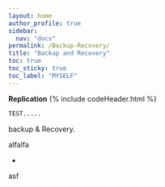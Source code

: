 ```yaml
---
layout: home
author_profile: true
sidebar:
  nav: "docs"
permalink: /Backup-Recovery/
title: "Backup and Recovery"
toc: true
toc_sticky: true
toc_label: "MYSELF"
---
```


**Replication**
{% include codeHeader.html %}

```bash
TEST.....
```

backup & Recovery.

alfalfa





-

asf
